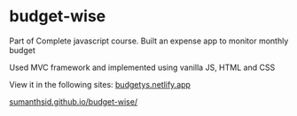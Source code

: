 # budget-wise
Part of Complete javascript course. Built an expense app to monitor monthly budget

Used MVC framework and implemented using vanilla JS, HTML and CSS

View it in the following sites:
[budgetys.netlify.app](https://budgetys.netlify.app)

[sumanthsid.github.io/budget-wise/](https://sumanthsid.github.io/budget-wise/)
